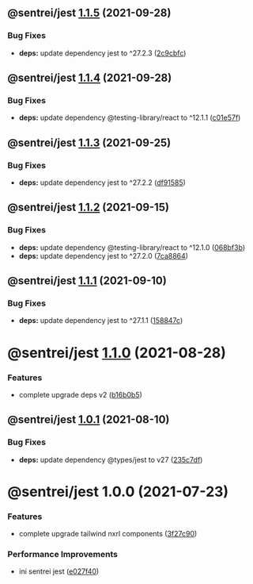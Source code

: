 ## @sentrei/jest [1.1.5](https://github.com/sentrei/sentrei/compare/@sentrei/jest@1.1.4...@sentrei/jest@1.1.5) (2021-09-28)

### Bug Fixes

- **deps:** update dependency jest to ^27.2.3 ([2c9cbfc](https://github.com/sentrei/sentrei/commit/2c9cbfc45a9d7f2a0896324ac833e8211d184e40))

## @sentrei/jest [1.1.4](https://github.com/sentrei/sentrei/compare/@sentrei/jest@1.1.3...@sentrei/jest@1.1.4) (2021-09-28)

### Bug Fixes

- **deps:** update dependency @testing-library/react to ^12.1.1 ([c01e57f](https://github.com/sentrei/sentrei/commit/c01e57ff83d7083d11352ae672c8fc58ed1b8ebb))

## @sentrei/jest [1.1.3](https://github.com/sentrei/sentrei/compare/@sentrei/jest@1.1.2...@sentrei/jest@1.1.3) (2021-09-25)

### Bug Fixes

- **deps:** update dependency jest to ^27.2.2 ([df91585](https://github.com/sentrei/sentrei/commit/df9158511bfe4f5fe891e69f1d9971894e7a15b8))

## @sentrei/jest [1.1.2](https://github.com/sentrei/sentrei/compare/@sentrei/jest@1.1.1...@sentrei/jest@1.1.2) (2021-09-15)

### Bug Fixes

- **deps:** update dependency @testing-library/react to ^12.1.0 ([068bf3b](https://github.com/sentrei/sentrei/commit/068bf3b028b84c5fd0b85282e418bd381c3e24dd))
- **deps:** update dependency jest to ^27.2.0 ([7ca8864](https://github.com/sentrei/sentrei/commit/7ca886451e026f52ceec01cb86b5fb37ea0f5b4e))

## @sentrei/jest [1.1.1](https://github.com/sentrei/sentrei/compare/@sentrei/jest@1.1.0...@sentrei/jest@1.1.1) (2021-09-10)

### Bug Fixes

- **deps:** update dependency jest to ^27.1.1 ([158847c](https://github.com/sentrei/sentrei/commit/158847c4bbee770b2b78e1924c969c6c009b516c))

# @sentrei/jest [1.1.0](https://github.com/sentrei/sentrei/compare/@sentrei/jest@1.0.1...@sentrei/jest@1.1.0) (2021-08-28)

### Features

- complete upgrade deps v2 ([b16b0b5](https://github.com/sentrei/sentrei/commit/b16b0b5f5a858a518669c1e9d44615a00c686431))

## @sentrei/jest [1.0.1](https://github.com/sentrei/sentrei/compare/@sentrei/jest@1.0.0...@sentrei/jest@1.0.1) (2021-08-10)

### Bug Fixes

- **deps:** update dependency @types/jest to v27 ([235c7df](https://github.com/sentrei/sentrei/commit/235c7dfacdc861a3a70fcbe586cd521f4d3defbf))

# @sentrei/jest 1.0.0 (2021-07-23)

### Features

- complete upgrade tailwind nxrl components ([3f27c90](https://github.com/sentrei/sentrei/commit/3f27c90c9530015fd5d74574414604fa1e8fe271))

### Performance Improvements

- ini sentrei jest ([e027f40](https://github.com/sentrei/sentrei/commit/e027f40fdf3f5f89b244dba7d697b6e2c3b90cde))

